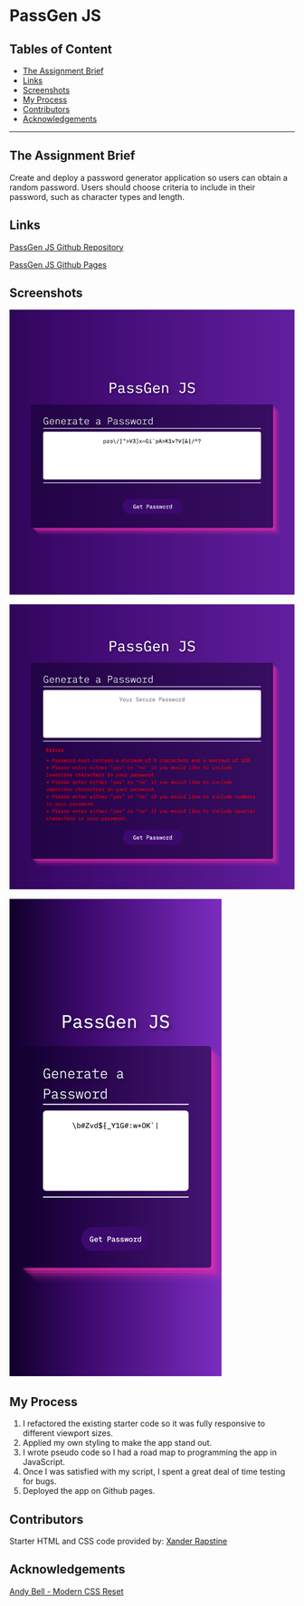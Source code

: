 # PassGen JS

## Tables of Content
- [The Assignment Brief](#the-assignment-brief)
- [Links](#links)
- [Screenshots](#screenshots)
- [My Process](#my-process)
- [Contributors](#contributors)
- [Acknowledgements](#acknowledgements)

---

## The Assignment Brief

Create and deploy a password generator application so users can obtain a random password. Users should choose criteria to include in their password, such as character types and length.

## Links

[PassGen JS Github Repository](https://github.com/matthew-millard/pass-gen-js)

[PassGen JS Github Pages](#https://matthew-millard.github.io/pass-gen-js/)

## Screenshots

![Desktop Screenshot of PassGen JS App.](./Develop/assets/screenshots/desktop-screenshot-passgenjs.png)

![Desktop Screenshot of PassGen JS App showing errors.](./Develop/assets/screenshots/desktop-screenshot-passgenjs-errors.png)

![Mobile Screenshot of PassGen JS App.](./Develop/assets/screenshots/mobile-screenshot-passgenjs.png)

## My Process

1. I refactored the existing starter code so it was fully responsive to different viewport sizes.
2. Applied my own styling to make the app stand out.
3. I wrote pseudo code so I had a road map to programming the app in JavaScript.
4. Once I was satisfied with my script, I spent a great deal of time testing for bugs.
5. Deployed the app on Github pages.

## Contributors

Starter HTML and CSS code provided by:
[Xander Rapstine](https://github.com/Xandromus)

## Acknowledgements

[Andy Bell - Modern CSS Reset](https://andy-bell.co.uk/a-modern-css-reset/)